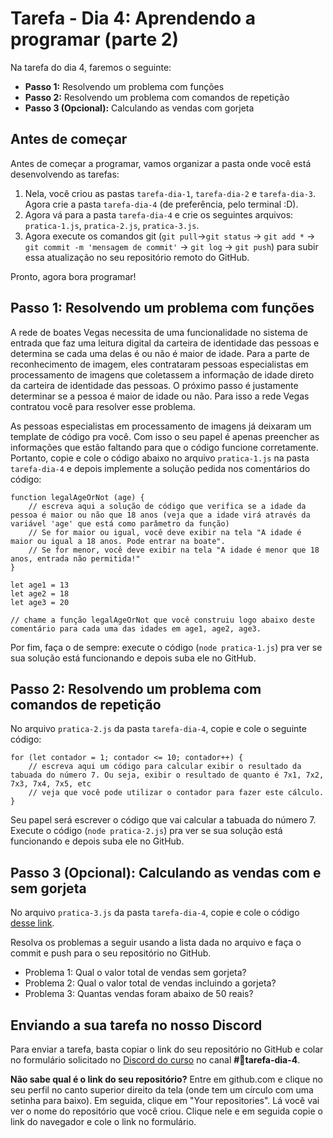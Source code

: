# Tarefa - Dia 4: Aprendendo a programar (parte 2)

Na tarefa do dia 4, faremos o seguinte:
- **Passo 1:** Resolvendo um problema com funções
- **Passo 2:** Resolvendo um problema com comandos de repetição
- **Passo 3 (Opcional):** Calculando as vendas com gorjeta

## Antes de começar

Antes de começar a programar, vamos organizar a pasta onde você está desenvolvendo as tarefas:
1. Nela, você criou as pastas `tarefa-dia-1`, `tarefa-dia-2` e `tarefa-dia-3`. Agora crie a pasta `tarefa-dia-4` (de preferência, pelo terminal :D).
1. Agora vá para a pasta `tarefa-dia-4` e crie os seguintes arquivos: `pratica-1.js`, `pratica-2.js`, `pratica-3.js`.
1. Agora execute os comandos git (`git pull`->`git status` -> `git add *` -> `git commit -m 'mensagem de commit'` -> `git log` -> `git push`) para subir essa atualização no seu repositório remoto do GitHub.

Pronto, agora bora programar!

## Passo 1: Resolvendo um problema com funções

A rede de boates Vegas necessita de uma funcionalidade no sistema de entrada que faz uma leitura digital da carteira de identidade das pessoas e determina se cada uma delas é ou não é maior de idade. Para a parte de reconhecimento de imagem, eles contrataram pessoas especialistas em processamento de imagens que coletassem a informação de idade direto da carteira de identidade das pessoas. O próximo passo é justamente determinar se a pessoa é maior de idade ou não. Para isso a rede Vegas contratou você para resolver esse problema.

As pessoas especialistas em processamento de imagens já deixaram um template de código pra você. Com isso o seu papel é apenas preencher as informações que estão faltando para que o código funcione corretamente. Portanto, copie e cole o código abaixo no arquivo `pratica-1.js` na pasta `tarefa-dia-4` e depois implemente a solução pedida nos comentários do código:
```
function legalAgeOrNot (age) {
    // escreva aqui a solução de código que verifica se a idade da pessoa é maior ou não que 18 anos (veja que a idade virá através da variável 'age' que está como parâmetro da função)
    // Se for maior ou igual, você deve exibir na tela "A idade é maior ou igual a 18 anos. Pode entrar na boate".
    // Se for menor, você deve exibir na tela "A idade é menor que 18 anos, entrada não permitida!"
}

let age1 = 13
let age2 = 18
let age3 = 20

// chame a função legalAgeOrNot que você construiu logo abaixo deste comentário para cada uma das idades em age1, age2, age3.
```

Por fim, faça o de sempre: execute o código (`node pratica-1.js`) pra ver se sua solução está funcionando e depois suba ele no GitHub.

## Passo 2: Resolvendo um problema com comandos de repetição

No arquivo `pratica-2.js` da pasta `tarefa-dia-4`, copie e cole o seguinte código:
```
for (let contador = 1; contador <= 10; contador++) {
    // escreva aqui um código para calcular exibir o resultado da tabuada do número 7. Ou seja, exibir o resultado de quanto é 7x1, 7x2, 7x3, 7x4, 7x5, etc
    // veja que você pode utilizar o contador para fazer este cálculo.
}
```

Seu papel será escrever o código que vai calcular a tabuada do número 7. Execute o código (`node pratica-2.js`) pra ver se sua solução está funcionando e depois suba ele no GitHub.

## Passo 3 (Opcional): Calculando as vendas com e sem gorjeta

No arquivo `pratica-3.js` da pasta `tarefa-dia-4`, copie e cole o código [desse link](./receitas.js).

Resolva os problemas a seguir usando a lista dada no arquivo e faça o commit e push para o seu repositório no GitHub.

- Problema 1: Qual o valor total de vendas sem gorjeta?
- Problema 2: Qual o valor total de vendas incluindo a gorjeta?
- Problema 3: Quantas vendas foram abaixo de 50 reais?

## Enviando a sua tarefa no nosso Discord

 Para enviar a tarefa, basta copiar o link do seu repositório no GitHub e colar no formulário solicitado no [Discord do curso](https://discord.com/invite/kHS84D2hA4) no canal **#💪tarefa-dia-4**.

 **Não sabe qual é o link do seu repositório?** Entre em github.com e clique no seu perfil no canto superior direito da tela (onde tem um círculo com uma setinha para baixo). Em seguida, clique em "Your repositories". Lá você vai ver o nome do repositório que você criou. Clique nele e em seguida copie o link do navegador e cole o link no formulário.




